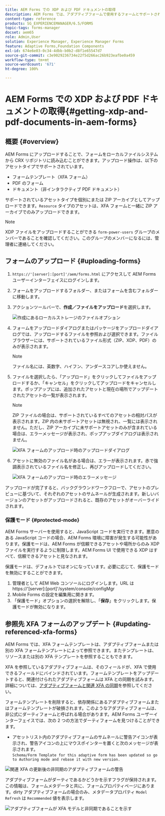 ```yaml
---
title: AEM Forms での XDP および PDF ドキュメントの取得
description: AEM Forms では、アダプティブフォームで使用するフォームとサポートされているアセットをアップロードできます。また、フォームや関連リソースを ZIP としてバルクアップロードすることもできます。
content-type: reference
products: SG_EXPERIENCEMANAGER/6.5/FORMS
topic-tags: forms-manager
docset: aem65
role: Admin,User
solution: Experience Manager, Experience Manager Forms
feature: Adaptive Forms,Foundation Components
exl-id: 674e6e03-0c34-4dbb-b0b2-d8f1e65547d7
source-git-commit: c3e9029236734e22f5d266ac26b923eafbe0a459
workflow-type: tm+mt
source-wordcount: '671'
ht-degree: 100%

---
```


# AEM Forms での XDP および PDF ドキュメントの取得{#getting-xdp-and-pdf-documents-in-aem-forms}

## 概要 {#overview}

AEM Forms にアップロードすることで、フォームをローカルファイルシステムから CRX リポジトリに読み込むことができます。アップロード操作は、以下のアセットタイプでサポートされています。

* フォームテンプレート（XFA フォーム）
* PDF のフォーム
* ドキュメント（非インタラクティブ PDF ドキュメント）

サポートされているアセットタイプを個別にまたは ZIP アーカイブとしてアップロードできます。`Resource` タイプのアセットは、XFA フォームと一緒に ZIP アーカイブでのみアップロードできます。

>[!NOTE]
>
>XDP ファイルをアップロードすることができる `form-power-users` グループのメンバーであることを確認してください。このグループのメンバーになるには、管理者に連絡してください。

## フォームのアップロード {#uploading-forms}

1. `https://'[server]:[port]'/aem/forms.html` にアクセスして AEM Forms ユーザーインターフェイスにログインします。
1. フォームをアップロードするフォルダー、またはフォームを含むフォルダーに移動します。
1. アクションツールバーで、**作成／ファイルをアップロード**&#x200B;を選択します。

   ![作成にあるローカルストレージのファイルオプション](assets/step.png)

1. フォームをアップロードダイアログまたはパッケージをアップロードダイアログでは、アップロードするファイルを参照および選択できます。ファイルブラウザーには、サポートされているファイル形式（ZIP、XDP、PDF）のみが表示されます。

   >[!NOTE]
   >
   >ファイル名には、英数字、ハイフン、アンダースコアしか使えません。

1. ファイルを選択したら、「アップロード」をクリックしてファイルをアップロードするか、「キャンセル」をクリックしてアップロードをキャンセルします。ポップアップには、追加されたアセットと現在の場所でアップデートされたアセットの一覧が表示されます。

   >[!NOTE]
   >
   >ZIP ファイルの場合は、サポートされているすべてのアセットの相対パスが表示されます。ZIP 内の未サポートアセットは無視され、一覧には表示されません。ただし、ZIP アーカイブに未サポートアセットのみが含まれている場合は、エラーメッセージが表示され、ポップアップダイアログは表示されません。

   ![XFA フォームのアップロード時のアップロードダイアログ](assets/upload-scr.png)

1. アセットに無効のファイル名がある場合は、エラーが表示されます。赤で強調表示されているファイル名を修正し、再びアップロードしてください。

   ![XFA フォームのアップロード時のエラーメッセージ](assets/upload-scr-err.png)

アップロードが完了すると、バックグラウンドワークフローで、アセットのプレビューに基づいて、それぞれのアセットのサムネールが生成されます。新しいバージョンのアセットがアップロードされると、既存のアセットがオーバーライドされます。

### 保護モード {#protected-mode}

AEM Forms サーバーを使用すると、JavaScript コードを実行できます。悪意のある JavaScript コードの場合、AEM Forms 環境に障害が発生する可能性があります。保護モードは、AEM Forms が信頼できるアセットや場所からのみ XDP ファイルを実行するように制限します。AEM Forms UI で使用できる XDP はすべて、信頼できるアセットと見なされます。

保護モードは、デフォルトではオンになっています。必要に応じて、保護モードを無効にすることができます。

1. 管理者として AEM Web コンソールにログインします。URL は https://&#39;[server]:[port]&#39;/system/console/configMgr
1. Mobile Forms の設定を編集用に開きます。
1. 「保護モード」オプションの選択を解除し、「**保存**」をクリックします。保護モードが無効になります。

## 参照先 XFA フォームのアップデート {#updating-referenced-xfa-forms}

AEM Forms では、XFA フォームテンプレートは、アダプティブフォームまたは別の XFA フォームテンプレートによって参照できます。またテンプレートは、リソースまたは別の XFA テンプレートを参照することもできます。

XFA を参照しているアダプティブフォームは、そのフィールドが、XFA で使用できるフィールドにバインドされています。フォームテンプレートをアップデートすると、関連付けられたアダプティブフォームは XFA との同期を試みます。詳細については、[アダプティブフォームと関連 XFA の同期](../../forms/using/synchronizing-adaptive-forms-xfa.md)を参照してください。

フォームテンプレートを削除すると、依存関係にあるアダプティブフォームまたはフォームテンプレートが破損されます。このようなアダプティブフォームは、非公式にダーティフォームと呼ばれる場合があります。AEM Forms ユーザーインターフェイスでは、次の 2 つの方法でダーティフォームを見つけることができます。

* アセットリスト内のアダプティブフォームのサムネールに警告アイコンが表示され、警告アイコンの上にマウスポインターを置くと次のメッセージが表示されます。\
  `Schema/Form Template for this adaptive form has been updated so go to Authoring mode and rebase it with new version.`

![関連 XFA の更新後の非同期のアダプティブフォームの警告](assets/dirtyaf.png)

アダプティブフォームがダーティであるかどうかを示すフラグが保持されます。この情報は、フォームメタデータと共に、フォームプロパティページにあります。dirty アダプティブフォームの場合のみ、メタデータプロパティ `Model Refresh` は `Recommended` 値を表示します。

![アダプティブフォームが XFA モデルと非同期であることを示す](assets/model-refresh.png)
